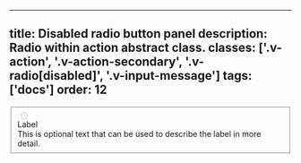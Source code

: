 <!--
 *              © 2025 Visa
 *
 * Licensed under the Apache License, Version 2.0 (the "License");
 * you may not use this file except in compliance with the License.
 * You may obtain a copy of the License at
 *
 *         http://www.apache.org/licenses/LICENSE-2.0
 *
 * Unless required by applicable law or agreed to in writing, software
 * distributed under the License is distributed on an "AS IS" BASIS,
 * WITHOUT WARRANTIES OR CONDITIONS OF ANY KIND, either express or implied.
 * See the License for the specific language governing permissions and
 * limitations under the License.
 *
 -->
---
title: Disabled radio button panel
description: Radio within action abstract class.
classes: ['.v-action', '.v-action-secondary', '.v-radio[disabled]', '.v-input-message']
tags: ['docs']
order: 12
---

<div class="v-action v-action-secondary v-flex-col v-radio-panel v-align-items-start">
  <fieldset aria-labelledby="radio-panel-message-2">
    <div class="v-flex v-gap-2" style="inline-size: 100%">
      <input class="v-radio v-flex-shrink-0" disabled="" id="radio-panel-3" type="radio"/>
      <div class="v-flex v-flex-col v-gap-2 v-my-8">
        <label class="v-label v-typography-label-large" for="radio-panel-3">
          Label
        </label>
        <div class="v-input-message" id="radio-panel-message-2">
          This is optional text that can be used to describe the label in more detail.
        </div>
      </div>
    </div>
  </fieldset>
</div>
